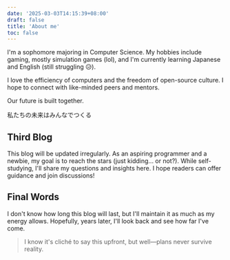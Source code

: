```yaml
---
date: '2025-03-03T14:15:39+08:00'
draft: false
title: 'About me'
toc: false
---
```

I'm a sophomore majoring in Computer Science. My hobbies include gaming, mostly simulation games (lol), and I'm currently learning Japanese and English (still struggling 😥).

I love the efficiency of computers and the freedom of open-source culture. I hope to connect with like-minded peers and mentors.

Our future is built together.

私たちの未来はみんなでつくる

## Third Blog

This blog will be updated irregularly. As an aspiring programmer and a newbie, my goal is to reach the stars (just kidding... or not?). While self-studying, I'll share my questions and insights here. I hope readers can offer guidance and join discussions!

## Final Words

I don't know how long this blog will last, but I'll maintain it as much as my energy allows. Hopefully, years later, I'll look back and see how far I've come.

> I know it's cliché to say this upfront, but well—plans never survive reality.
